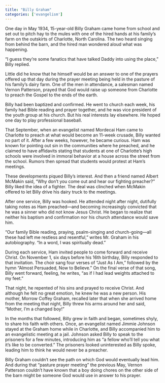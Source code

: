 ```yaml
---
title: "Billy Graham"
categories: ['evangelism']
---
```


One day in May 1934, 15-year-old Billy Graham came home from school and set out to pitch hay to the mules with one of the hired hands at his family’s farm on the outskirts of Charlotte, North Carolina. The two heard singing from behind the barn, and the hired man wondered aloud what was happening.

“I guess they’re some fanatics that have talked Daddy into using the place,” Billy replied.

Little did he know that he himself would be an answer to one of the prayers offered up that day during the prayer meeting being held in the pasture of his family’s dairy farm. One of the men in attendance, a salesman named Vernon Patterson, prayed that God would raise up someone from Charlotte to preach the Gospel to the ends of the earth.

Billy had been baptized and confirmed. He went to church each week, his family had Bible reading and prayer together, and he was vice president of the youth group at his church. But his real interests lay elsewhere. He hoped one day to play professional baseball.

That September, when an evangelist named Mordecai Ham came to Charlotte to preach at what would become an 11-week crusade, Billy wanted no part of it. After a few weeks, however, he became curious. Ham was known for pointing out sin in the communities where he preached, and he claimed to have affidavits stating that students at one of Charlotte’s high schools were involved in immoral behavior at a house across the street from the school. Rumors then spread that students would protest at Ham’s meetings.

These developments piqued Billy’s interest. And then a friend named Albert McMakin said, “Why don’t you come out and hear our fighting preacher?” Billy liked the idea of a fighter. The deal was clinched when McMakin offered to let Billy drive his dairy truck to the meetings.

After one service, Billy was hooked. He attended night after night, dutifully taking notes as Ham preached—and becoming increasingly convicted that he was a sinner who did not know Jesus Christ. He began to realize that neither his baptism and confirmation nor his church attendance would save him.

“Our family Bible reading, praying, psalm-singing and church-going—all these had left me restless and resentful,” writes Mr. Graham in his autobiography. “In a word, I was spiritually dead.”

During each service, Ham invited people to come forward and receive Christ. On November 1, six days before his 16th birthday, Billy responded to that invitation. The choir sang four verses of “Just As I Am,” followed by the hymn “Almost Persuaded, Now to Believe.” On the final verse of that song, Billy went forward, feeling, he writes, “as if I had lead weights attached to my feet.”

That night, he repented of his sins and prayed to receive Christ. And although he felt no great emotion, he knew he was a new person. His mother, Morrow Coffey Graham, recalled later that when she arrived home from the meeting that night, Billy threw his arms around her and said, “Mother, I’m a changed boy!”

In the months that followed, Billy grew in faith and began, sometimes shyly, to share his faith with others. Once, an evangelist named Jimmie Johnson stayed at the Graham home while in Charlotte, and Billy accompanied him to an evangelistic meeting at a jail. Johnson asked Billy to speak to the prisoners for a few minutes, introducing him as “a fellow who’ll tell you what it’s like to be converted.” The prisoners looked uninterested as Billy spoke, leading him to think he would never be a preacher.

Billy Graham couldn’t see the path on which God would eventually lead him. And during that “pasture prayer meeting” the previous May, Vernon Patterson couldn’t have known that a boy doing chores on the other side of the barn might be someone God would use in answer to his prayer.